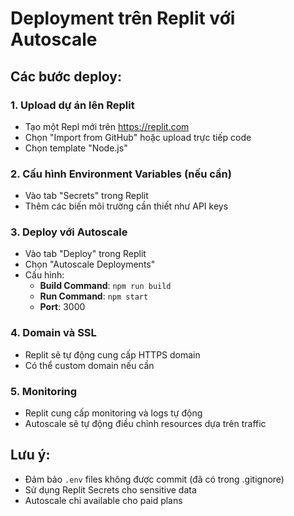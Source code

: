 # Deployment trên Replit với Autoscale

## Các bước deploy:

### 1. Upload dự án lên Replit
- Tạo một Repl mới trên https://replit.com
- Chọn "Import from GitHub" hoặc upload trực tiếp code
- Chọn template "Node.js"

### 2. Cấu hình Environment Variables (nếu cần)
- Vào tab "Secrets" trong Replit
- Thêm các biến môi trường cần thiết như API keys

### 3. Deploy với Autoscale
- Vào tab "Deploy" trong Replit
- Chọn "Autoscale Deployments"
- Cấu hình:
  - **Build Command**: `npm run build`
  - **Run Command**: `npm start`
  - **Port**: 3000

### 4. Domain và SSL
- Replit sẽ tự động cung cấp HTTPS domain
- Có thể custom domain nếu cần

### 5. Monitoring
- Replit cung cấp monitoring và logs tự động
- Autoscale sẽ tự động điều chỉnh resources dựa trên traffic

## Lưu ý:
- Đảm bảo `.env` files không được commit (đã có trong .gitignore)
- Sử dụng Replit Secrets cho sensitive data
- Autoscale chỉ available cho paid plans 